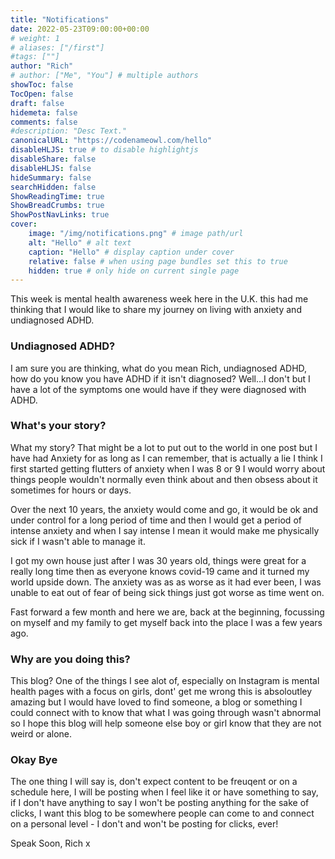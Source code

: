 ```yaml
---
title: "Notifications"
date: 2022-05-23T09:00:00+00:00
# weight: 1
# aliases: ["/first"]
#tags: [""]
author: "Rich"
# author: ["Me", "You"] # multiple authors
showToc: false
TocOpen: false
draft: false
hidemeta: false
comments: false
#description: "Desc Text."
canonicalURL: "https://codenameowl.com/hello"
disableHLJS: true # to disable highlightjs
disableShare: false
disableHLJS: false
hideSummary: false
searchHidden: false
ShowReadingTime: true
ShowBreadCrumbs: true
ShowPostNavLinks: true
cover:
    image: "/img/notifications.png" # image path/url
    alt: "Hello" # alt text
    caption: "Hello" # display caption under cover
    relative: false # when using page bundles set this to true
    hidden: true # only hide on current single page
---
```


This week is mental health awareness week here in the U.K. this had me thinking that I would like to share my journey on living with anxiety and undiagnosed ADHD.

### Undiagnosed ADHD?

I am sure you are thinking, what do you mean Rich, undiagnosed ADHD, how do you know you have ADHD if it isn't diagnosed? Well...I don't but I have a lot of the symptoms one would have if they were diagnosed with ADHD.

### What's your story? 

What my story? That might be a lot to put out to the world in one post but I have had Anxiety for as long as I can remember, that is actually a lie I think I first started getting flutters of anxiety when I was 8 or 9 I would worry about things people wouldn't normally even think about and then obsess about it sometimes for hours or days. 

Over the next 10 years, the anxiety would come and go, it would be ok and under control for a long period of time and then I would get a period of intense anxiety and when I say intense I mean it would make me physically sick if I wasn't able to manage it.

I got my own house just after I was 30 years old, things were great for a really long time then as everyone knows covid-19 came and it turned my world upside down. The anxiety was as as worse as it had ever been, I was unable to eat out of fear of being sick things just got worse as time went on. 

Fast forward a few month and here we are, back at the beginning, focussing on myself and my family to get myself back into the place I was a few years ago. 

### Why are you doing this? 

This blog? One of the things I see alot of, especially on Instagram is mental health pages with a focus on girls, dont' get me wrong this is absoloutley amazing but I would have loved to find someone, a blog or something I could connect with to know that what I was going through wasn't abnormal so I hope this blog will help someone else boy or girl know that they are not weird or alone. 

### Okay Bye

The one thing I will say is, don't expect content to be freuqent or on a schedule here, I will be posting when I feel like it or have something to say, if I don't have anything to say I won't be posting anything for the sake of clicks, I want this blog to be somewhere people can come to and connect on a personal level - I don't and won't be posting for clicks, ever!

Speak Soon, Rich
x
